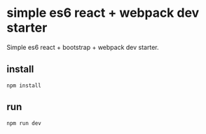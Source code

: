 
# simple es6 react + webpack dev starter

Simple es6 react + bootstrap + webpack dev starter.

## install

```
npm install
```

## run

```
npm run dev
```
